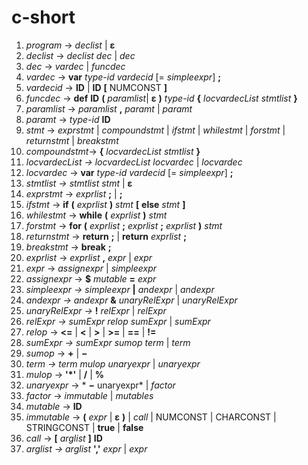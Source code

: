 # c-short
 1. *program* → *declist* | **ε**
 2. *declist* → *declist* *dec* | *dec*
 3. *dec* → *vardec* | *funcdec*
 4. *vardec* → **var** *type-id* *vardecid* [= *simpleexpr*] **;**
 7. *vardecid* → **ID** | **ID** **[** NUMCONST **]**
 9. *funcdec* → **def**  **ID** **(** *paramlist*| **ε** **)** *type-id* **{** *locvardecList* *stmtlist* **}**
 11. *paramlist* → *paramlist* **,** *paramt* | *paramt*
 12. *paramt* → *type-id* **ID** 
 14. *stmt* → *exprstmt* |  *compoundstmt*  | *ifstmt* | *whilestmt* | *forstmt* | *returnstmt* | *breakstmt*
 15. *compoundstmt*→ **{** *locvardecList* *stmtlist* **}**
 16. *locvardecList → locvardecList locvardec* | *locvardec* 
 17. *locvardec* → **var** *type-id* *vardecid* [= *simpleexpr*] **;**
 20. *stmtlist → stmtlist stmt* | **ε** 
 21. *exprstmt* → *exprlist* **;** | **;** 
 22. *ifstmt* → **if** **(** *exprlist* **)** *stmt* **[** **else** *stmt* **]**
 23. *whilestmt* → **while** **(** *exprlist* **)** *stmt*
 24. *forstmt* → **for** **(** *exprlist* **;** *exprlist* **;** *exprlist* **)** *stmt*
 24. *returnstmt* → **return** **;** | **return** *exprlist* **;**
 25. *breakstmt* → **break** **;**
 25. *exprlist* → *exprlist* **,** *expr* | *expr*
 26. *expr* → *assignexpr* | *simpleexpr*
 26. *assignexpr* → **$** *mutable* **=** *expr* 
 27. *simpleexpr → simpleexpr* **|** *andexpr* | *andexpr*
 28. *andexpr → andexpr* **&** *unaryRelExpr* | *unaryRelExpr*
 29. *unaryRelExpr →* **!** *relExpr* | *relExpr*
 30. *relExpr → sumExpr relop sumExpr* | *sumExpr*
 31. *relop* → **<=** | **<** | **>** | **>=** | **==** | **!=**
 32. *sumExpr → sumExpr sumop term* | *term*
 33. *sumop* → **+** | **−**
 34. *term → term mulop unaryexpr* | *unaryexpr*
 35. *mulop* → **'*'** | **/** | **%**
 36. *unaryexpr* → * **−** unaryexpr* | *factor*
 38. *factor* → *immutable* | *mutables*
 39. *mutable* → **ID**
 40. *immutable* → **(** *expr* | **ε** **)** | *call* | NUMCONST | CHARCONST | STRINGCONST | **true** | **false**
 41. *call* → **[** *arglist* **]** **ID** 
 43. *arglist → arglist*  **','**  *expr* | *expr*
